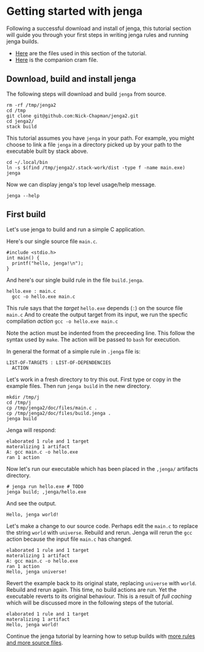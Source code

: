 
# Getting started with jenga

Following a successful download and install of jenga, this tutorial section will guide you through your first steps in writing jenga rules and running jenga builds.

- [Here](files/01) are the files used in this section of the tutorial.
- [Here](cram/01_getting_started.t) is the companion cram file.

## Download, build and install jenga

The following steps will download and build `jenga` from source.
```
rm -rf /tmp/jenga2
cd /tmp
git clone git@github.com:Nick-Chapman/jenga2.git
cd jenga2/
stack build
```

This tutorial assumes you have `jenga` in your path.
For example, you might choose to link a file `jenga` in a directory picked up by your path to the executable built by stack above.
```
cd ~/.local/bin
ln -s $(find /tmp/jenga2/.stack-work/dist -type f -name main.exe) jenga
```

Now we can display jenga's top level usage/help message.
```
jenga --help
```

## First build

Let's use jenga to build and run a simple C application.

Here's our single source file `main.c`.
```
#include <stdio.h>
int main() {
  printf("hello, jenga!\n");
}
```
And here's our single build rule in the file `build.jenga`.
```
hello.exe : main.c
  gcc -o hello.exe main.c
```

This rule says that the _target_ `hello.exe` depends (`:`) on the source file `main.c`
And to create the output target from its input, we run the specfic compilation _action_
`gcc -o hello.exe main.c`

Note the action must be indented from the preceeding line.
This follow the syntax used by `make`.
The action will be passed to `bash` for execution.

In general the format of a simple rule in `.jenga` file is:
```
LIST-OF-TARGETS : LIST-OF-DEPENDENCIES
  ACTION
```
Let's work in a fresh directory to try this out.
First type or copy in the example files.
Then run `jenga build` in the new directory.
```
mkdir /tmp/j
cd /tmp/j
cp /tmp/jenga2/doc/files/main.c .
cp /tmp/jenga2/doc/files/build.jenga .
jenga build
```

Jenga will respond:
```
elaborated 1 rule and 1 target
materalizing 1 artifact
A: gcc main.c -o hello.exe
ran 1 action
```

Now let's run our executable which has been placed in the `,jenga/` artifacts directory.
```
# jenga run hello.exe # TODO
jenga build; ,jenga/hello.exe
```
And see the output.
```
Hello, jenga world!
```

Let's make a change to our source code.
Perhaps edit the `main.c` to replace the string `world` with `universe`.
Rebuild and rerun.
Jenga will rerun the `gcc` action because the input file `main.c` has changed.
```
elaborated 1 rule and 1 target
materalizing 1 artifact
A: gcc main.c -o hello.exe
ran 1 action
Hello, jenga universe!
```

Revert the example back to its original state, replacing `universe` with `world`.
Rebuild and rerun again.
This time, no build actions are run. Yet the executable reverts to its original behaviour. This is a result of _full caching_ which will be discussed more in the following steps of the tutorial.
```
elaborated 1 rule and 1 target
materalizing 1 artifact
Hello, jenga world!
```

Continue the jenga tutorial by learning how to setup builds with
[more rules and more source files](02_more_rules.md).
